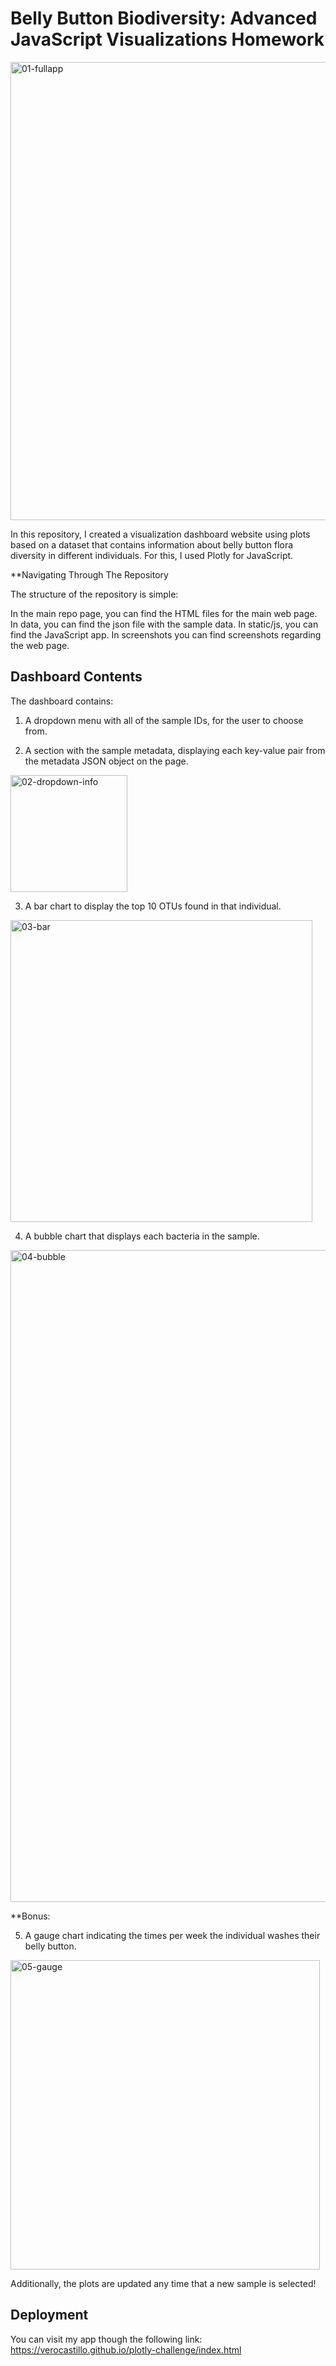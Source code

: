 # Belly Button Biodiversity: Advanced JavaScript Visualizations Homework
<img width="733" alt="01-fullapp" src="https://user-images.githubusercontent.com/77795761/124369798-6a50f500-dc35-11eb-81d7-46506aff6eb5.png">

In this repository, I created a visualization dashboard website using plots based on a dataset that contains information about belly button flora diversity in different individuals. For this, I used Plotly for JavaScript.

**Navigating Through The Repository

The structure of the repository is simple:

In the main repo page, you can find the HTML files for the main web page.
In data, you can find the json file with the sample data.
In static/js, you can find the JavaScript app.
In screenshots you can find screenshots regarding the web page.

## Dashboard Contents

The dashboard contains:

1. A dropdown menu with all of the sample IDs, for the user to choose from.

2. A section with the sample metadata, displaying each key-value pair from the metadata JSON object on the page.
<img width="187" alt="02-dropdown-info" src="https://user-images.githubusercontent.com/77795761/124369911-bcdee100-dc36-11eb-928f-1574d27ab7f9.png">

3. A bar chart to display the top 10 OTUs found in that individual.
<img width="483" alt="03-bar" src="https://user-images.githubusercontent.com/77795761/124369915-c23c2b80-dc36-11eb-8b7e-55dc321d4463.png">

4. A bubble chart that displays each bacteria in the sample.
<img width="1043" alt="04-bubble" src="https://user-images.githubusercontent.com/77795761/124369916-c5cfb280-dc36-11eb-9b36-0fcccabdf936.png">

**Bonus: 

5. A gauge chart indicating the times per week the individual washes their belly button.
<img width="495" alt="05-gauge" src="https://user-images.githubusercontent.com/77795761/124369923-d5e79200-dc36-11eb-80b6-cad40f81cf3b.png">

Additionally, the plots are updated any time that a new sample is selected!

## Deployment
You can visit my app though the following link: https://verocastillo.github.io/plotly-challenge/index.html
